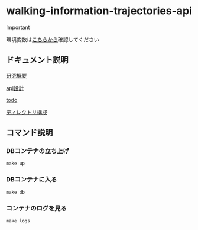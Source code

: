 # walking-information-trajectories-api

> [!IMPORTANT]
> 環境変数は[こちらから](https://kjlb.esa.io/posts/6655)確認してください

## ドキュメント説明
[研究概要](https://github.com/kajiLabTeam/walking-information-storage-server-api/blob/dev/docs/research_outline.md)


[api設計](https://github.com/kajiLabTeam/walking-information-storage-server-api/blob/dev/docs/api.md)

[todo](https://github.com/kajiLabTeam/walking-informtion-storage-server-api/blob/dev/docs/Todo.md)

[ディレクトリ構成](https://github.com/kajiLabTeam/walking-information-storage-server-api/blob/dev/docs/directory.md)


## コマンド説明
### DBコンテナの立ち上げ
```
make up
```

### DBコンテナに入る
```
make db
```

### コンテナのログを見る
```
make logs

```



